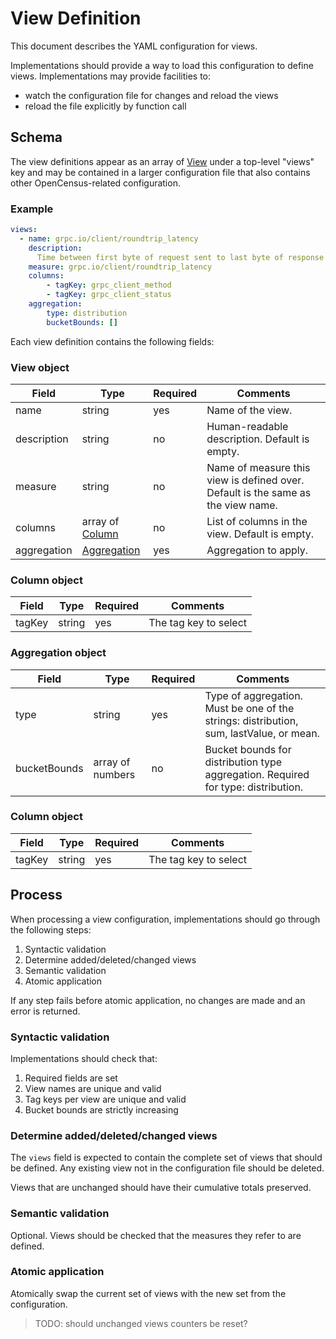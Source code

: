 # View Definition

This document describes the YAML configuration for views.

Implementations should provide a way to load this configuration to define views.
Implementations may provide facilities to:
* watch the configuration file for changes and reload the views
* reload the file explicitly by function call

## Schema

The view definitions appear as an array of [View](#view-object) under a top-level "views" key
and may be contained in a larger configuration file that also contains other OpenCensus-related
configuration.

### Example

```yaml
views:
  - name: grpc.io/client/roundtrip_latency
    description:
      Time between first byte of request sent to last byte of response received, or terminal error.
    measure: grpc.io/client/roundtrip_latency
    columns:
        - tagKey: grpc_client_method
        - tagKey: grpc_client_status
    aggregation:
        type: distribution
        bucketBounds: []
```

Each view definition contains the following fields:

### View object

| Field       | Type                               | Required | Comments                                                                         |
|-------------|------------------------------------|----------|----------------------------------------------------------------------------------|
| name        | string                             | yes      | Name of the view.                                                                |
| description | string                             | no       | Human-readable description. Default is empty.                                    |
| measure     | string                             | no       | Name of measure this view is defined over. Default is the same as the view name. |
| columns     | array of [Column](#column-object)  | no       | List of columns in the view. Default is empty.                                   |
| aggregation | [Aggregation](#aggregation-object) | yes      | Aggregation to apply.                                                            |

### Column object

| Field  | Type   | Required | Comments              |
|--------|--------|----------|-----------------------|
| tagKey | string | yes      | The tag key to select |

### Aggregation object

| Field        | Type             | Required | Comments                                                                                |
|--------------|------------------|----------|-----------------------------------------------------------------------------------------|
| type         | string           | yes      | Type of aggregation. Must be one of the strings: distribution, sum, lastValue, or mean. |
| bucketBounds | array of numbers | no       | Bucket bounds for distribution type aggregation. Required for type: distribution.       |

### Column object

| Field  | Type   | Required | Comments              |
|--------|--------|----------|-----------------------|
| tagKey | string | yes      | The tag key to select |

## Process

When processing a view configuration, implementations should go through the following steps:

1. Syntactic validation
1. Determine added/deleted/changed views
1. Semantic validation
1. Atomic application

If any step fails before atomic application, no changes are made and an error is returned.

### Syntactic validation

Implementations should check that:

1. Required fields are set
1. View names are unique and valid
1. Tag keys per view are unique and valid
1. Bucket bounds are strictly increasing

### Determine added/deleted/changed views

The `views` field is expected to contain the complete set of views that should be defined.
Any existing view not in the configuration file should be deleted.

Views that are unchanged should have their cumulative totals preserved.

### Semantic validation

Optional. Views should be checked that the measures they refer to are defined.

### Atomic application

Atomically swap the current set of views with the new set from the configuration.

> TODO: should unchanged views counters be reset?
